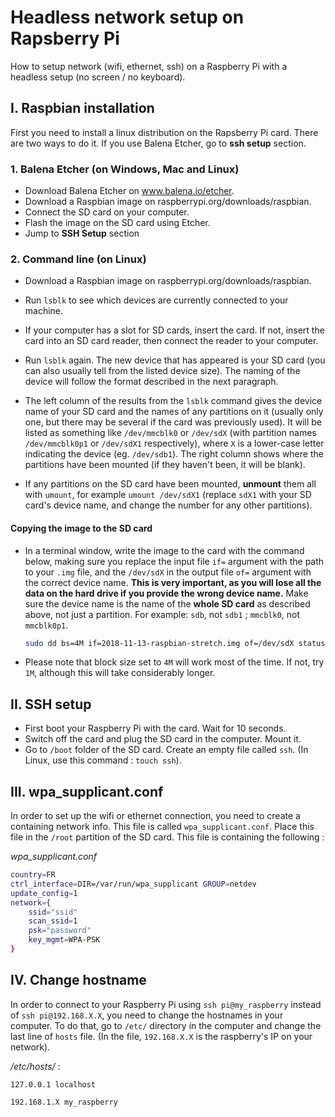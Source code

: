 ﻿# Headless network setup on Rapsberry Pi

How to setup network (wifi, ethernet, ssh) on a Raspberry Pi with a headless setup (no screen / no keyboard). 

## I. Raspbian installation

First you need to install a linux distribution on the Rapsberry Pi card. There are two ways to do it. If you use Balena Etcher, go to **ssh setup** section.

### 1. Balena Etcher (on Windows, Mac and Linux)

- Download Balena Etcher on www.balena.io/etcher.
- Download a Raspbian image on raspberrypi.org/downloads/raspbian.
- Connect the SD card on your computer.
- Flash the image on the SD card using Etcher.
- Jump to **SSH Setup** section

### 2. Command line (on Linux)

- Download a Raspbian image on raspberrypi.org/downloads/raspbian.
- Run `lsblk` to see which devices are currently connected to your machine.
  
- If your computer has a slot for SD cards, insert the card. If not, insert the card into an SD card reader, then connect the reader to your computer.

- Run `lsblk` again. The new device that has appeared is your SD card (you can also usually tell from the listed device size). The naming of the device will follow the format described in the next paragraph.
  
- The left column of the results from the `lsblk` command gives the device name of your SD card and the names of any partitions on it (usually only one, but there may be several if the card was previously used). It will be listed as something like `/dev/mmcblk0` or `/dev/sdX` (with partition names `/dev/mmcblk0p1` or `/dev/sdX1` respectively), where `X` is a lower-case letter indicating the device (eg. `/dev/sdb1`). The right column shows where the partitions have been mounted (if they haven't been, it will be blank).
  
- If any partitions on the SD card have been mounted, **unmount** them all with `umount`, for example `umount /dev/sdX1` (replace `sdX1` with your SD card's device name, and change the number for any other partitions).

#### Copying the image to the SD card

- In a terminal window, write the image to the card with the command below, making sure you replace the input file `if=` argument with the path to your `.img` file, and the `/dev/sdX` in the output file `of=` argument with the correct device name. **This is very important, as you will lose all the data on the hard drive if you provide the wrong device name.** Make sure the device name is the name of the **whole SD card** as described above, not just a partition. For example: `sdb`, not `sdb1` ; `mmcblk0`, not `mmcblk0p1`.    
    ```bash
    sudo dd bs=4M if=2018-11-13-raspbian-stretch.img of=/dev/sdX status=progress conv=fsync
    ```

- Please note that block size set to `4M` will work most of the time. If not, try `1M`, although this will take considerably longer.

## II. SSH setup

- First boot your Raspberry Pi with the card. Wait for 10 seconds.
- Switch off the card and plug the SD card in the computer. Mount it.
- Go to `/boot` folder of the SD card. Create an empty file called `ssh`. (In Linux, use this command : `touch ssh`).

## III. wpa_supplicant.conf

In order to set up the wifi or ethernet connection, you need to create a containing network info. This file is called `wpa_supplicant.conf`. Place this file in the `/root` partition of the SD card. This file is containing the following : 

*wpa_supplicant.conf*

```bash
country=FR
ctrl_interface=DIR=/var/run/wpa_supplicant GROUP=netdev
update_config=1
network={
	ssid="ssid"
	scan_ssid=1
	psk="password"
	key_mgmt=WPA-PSK
}	
```

## IV. Change hostname

In order to connect to your Raspberry Pi using `ssh pi@my_raspberry` instead of `ssh pi@192.168.X.X`, you need to change the hostnames in your computer. To do that, go to `/etc/` directory in the computer and change the last line of `hosts` file. (In the file, `192.168.X.X` is the raspberry's IP on your network).

*/etc/hosts/* :

```
127.0.0.1 localhost

192.168.1.X my_raspberry
```
